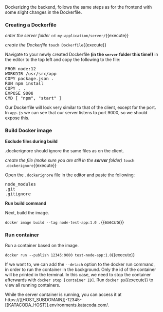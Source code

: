 Dockerizing the backend, follows the same steps as for the frontend with some slight changes in the Dockerfile.

### Creating a Dockerfile

*enter the server folder*
`cd my-application/server/`{{execute}}

*create the Dockerfile*
`touch Dockerfile`{{execute}}

Navigate to your newly created Dockerfile **(in the `server` folder this time!)** in the editor to the top left and copy the following to the file:

<pre class="file" data-filename="Dockerfile" data-target="replace">
FROM node:12
WORKDIR /usr/src/app
COPY package.json .
RUN npm install
COPY . .
EXPOSE 9000
CMD [ "npm", "start" ]
</pre>

Our Dockerfile will look very similar to that of the client, except for the port. In `app.js` we can see that our server listens to port 9000, so we should expose this.

### Build Docker image

**Exclude files during build**

.dockerignore should ignore the same files as on the client.

*create the file (make sure you are still in the **server** folder)*
`touch .dockerignore`{{execute}} 

Open the `.dockerignore` file in the editor and paste the following:

<pre class="file" data-filename=".dockerignore" data-target="replace">
node_modules 
.git
.gitignore
</pre>

**Run build command**

Next, build the image.

`docker image build --tag node-test-app:1.0 .`{{execute}}

### Run container

Run a container based on the image.

`docker run --publish 12345:9000 test-node-app:1.0`{{execute}}

If we want to, we can add the `--detach` option to the docker run command, in order to run the container in the background. Only the id of the container will be printed in the terminal. In this case, we need to stop the container afterwards with `docker stop [container ID]`. Run `docker ps`{{execute}} to view all running containers.

While the server container is running, you can access it at https://[[HOST_SUBDOMAIN]]-12345-[[KATACODA_HOST]].environments.katacoda.com/.
